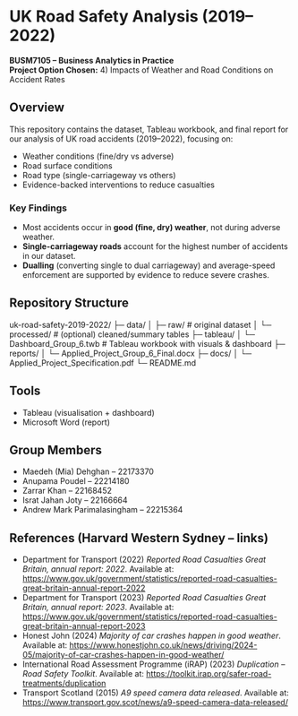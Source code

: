 # UK Road Safety Analysis (2019–2022)
**BUSM7105 – Business Analytics in Practice**  
**Project Option Chosen:** 4) Impacts of Weather and Road Conditions on Accident Rates

## Overview
This repository contains the dataset, Tableau workbook, and final report for our analysis of UK road accidents (2019–2022), focusing on:
- Weather conditions (fine/dry vs adverse)
- Road surface conditions
- Road type (single-carriageway vs others)
- Evidence-backed interventions to reduce casualties

### Key Findings
- Most accidents occur in **good (fine, dry) weather**, not during adverse weather.
- **Single-carriageway roads** account for the highest number of accidents in our dataset.
- **Dualling** (converting single to dual carriageway) and average-speed enforcement are supported by evidence to reduce severe crashes.

## Repository Structure
uk-road-safety-2019-2022/
├─ data/
│ ├─ raw/ # original dataset
│ └─ processed/ # (optional) cleaned/summary tables
├─ tableau/
│ └─ Dashboard_Group_6.twb # Tableau workbook with visuals & dashboard
├─ reports/
│ └─ Applied_Project_Group_6_Final.docx
├─ docs/
│ └─ Applied_Project_Specification.pdf
└─ README.md

## Tools
- Tableau (visualisation + dashboard)
- Microsoft Word (report)

## Group Members
- Maedeh (Mia) Dehghan – 22173370  
- Anupama Poudel – 22214180  
- Zarrar Khan – 22168452  
- Israt Jahan Joty – 22166664  
- Andrew Mark Parimalasingham – 22215364

## References (Harvard Western Sydney – links)
- Department for Transport (2022) *Reported Road Casualties Great Britain, annual report: 2022*. Available at: https://www.gov.uk/government/statistics/reported-road-casualties-great-britain-annual-report-2022
- Department for Transport (2023) *Reported Road Casualties Great Britain, annual report: 2023*. Available at: https://www.gov.uk/government/statistics/reported-road-casualties-great-britain-annual-report-2023
- Honest John (2024) *Majority of car crashes happen in good weather*. Available at: https://www.honestjohn.co.uk/news/driving/2024-05/majority-of-car-crashes-happen-in-good-weather/
- International Road Assessment Programme (iRAP) (2023) *Duplication – Road Safety Toolkit*. Available at: https://toolkit.irap.org/safer-road-treatments/duplication
- Transport Scotland (2015) *A9 speed camera data released*. Available at: https://www.transport.gov.scot/news/a9-speed-camera-data-released/
